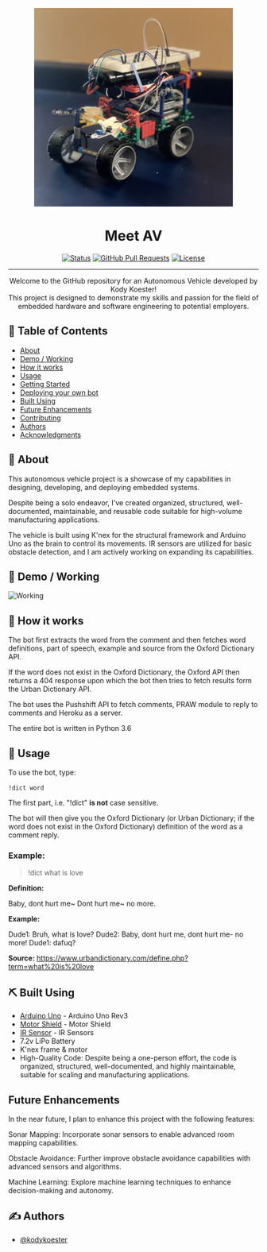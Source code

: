 <p align="center">
  <a href="" rel="noopener">
 <img width=400px height=400px src="https://github.com/kodykoester/AV/blob/main/IMG_5782.jpg" alt="Bot logo"></a>
</p>

<h1 align="center">Meet AV</h1>

<div align="center">

  [![Status](https://img.shields.io/badge/status-active-success.svg)]()
  [![GitHub Pull Requests](https://img.shields.io/github/issues-pr/kylelobo/The-Documentation-Compendium.svg)](https://github.com/kylelobo/The-Documentation-Compendium/pulls)
  [![License](https://img.shields.io/badge/license-MIT-blue.svg)](/LICENSE)

</div>

---

<p align="center">Welcome to the GitHub repository for an Autonomous Vehicle developed by Kody Koester!<br>
This project is designed to demonstrate my skills and passion for the field of embedded hardware and software engineering to potential employers.
</p>

## 📝 Table of Contents
+ [About](#about)
+ [Demo / Working](#demo)
+ [How it works](#working)
+ [Usage](#usage)
+ [Getting Started](#getting_started)
+ [Deploying your own bot](#deployment)
+ [Built Using](#built_using)
+ [Future Enhancements](#Future_Enhancements)
+ [Contributing](../CONTRIBUTING.md)
+ [Authors](#authors)
+ [Acknowledgments](#acknowledgement)

## 🧐 About <a name = "about"></a>
This autonomous vehicle project is a showcase of my capabilities in designing, developing, and deploying embedded systems. 


Despite being a solo endeavor, I've created organized, structured, well-documented, maintainable, and reusable code suitable for high-volume manufacturing applications.


The vehicle is built using K'nex for the structural framework and Arduino Uno as the brain to control its movements. IR sensors are utilized for basic obstacle detection, and I am actively working on expanding its capabilities.


## 🎥 Demo / Working <a name = "demo"></a>
![Working](https://media.giphy.com/media/20NLMBm0BkUOwNljwv/giphy.gif)

## 💭 How it works <a name = "working"></a>

The bot first extracts the word from the comment and then fetches word definitions, part of speech, example and source from the Oxford Dictionary API.

If the word does not exist in the Oxford Dictionary, the Oxford API then returns a 404 response upon which the bot then tries to fetch results form the Urban Dictionary API.

The bot uses the Pushshift API to fetch comments, PRAW module to reply to comments and Heroku as a server.

The entire bot is written in Python 3.6

## 🎈 Usage <a name = "usage"></a>

To use the bot, type:
```
!dict word
```
The first part, i.e. "!dict" **is not** case sensitive.

The bot will then give you the Oxford Dictionary (or Urban Dictionary; if the word does not exist in the Oxford Dictionary) definition of the word as a comment reply.

### Example:

> !dict what is love

**Definition:**

Baby, dont hurt me~
Dont hurt me~ no more.

**Example:**

Dude1: Bruh, what is love?
Dude2: Baby, dont hurt me, dont hurt me- no more!
Dude1: dafuq?

**Source:** https://www.urbandictionary.com/define.php?term=what%20is%20love


## ⛏️ Built Using <a name = "built_using"></a>
+ [Arduino Uno](https://store.arduino.cc/products/arduino-uno-rev3/) - Arduino Uno Rev3
+ [Motor Shield](https://store.arduino.cc/products/arduino-motor-shield-rev3) - Motor Shield
+ [IR Sensor](https://www.amazon.com/HiLetgo-Infrared-Avoidance-Reflective-Photoelectric/dp/B07W97H2WS/ref=sr_1_3?crid=2M1U7RPV1RVJH&keywords=ir+sensors&qid=1697999804&sprefix=ir+sensors%2Caps%2C150&sr=8-3) - IR Sensors
+ 7.2v LiPo Battery
+ K'nex frame & motor
+ High-Quality Code: Despite being a one-person effort, the code is organized, structured, well-documented, and highly maintainable, suitable for scaling and manufacturing applications.


## Future Enhancements
In the near future, I plan to enhance this project with the following features:

Sonar Mapping: Incorporate sonar sensors to enable advanced room mapping capabilities.

Obstacle Avoidance: Further improve obstacle avoidance capabilities with advanced sensors and algorithms.

Machine Learning: Explore machine learning techniques to enhance decision-making and autonomy.

## ✍️ Authors <a name = "authors"></a>
+ [@kodykoester](https://github.com/kodykoester)

